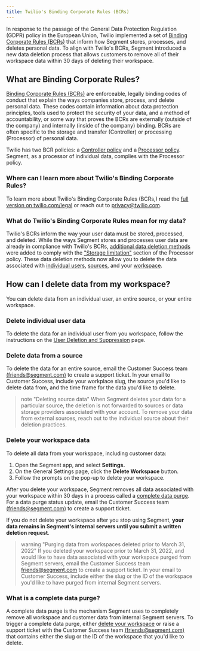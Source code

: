 ```yaml
---
title: Twilio's Binding Corporate Rules (BCRs)
---
```


In response to the passage of the General Data Protection Regulation (GDPR) policy in the European Union, Twilio implemented a set of [Binding Corporate Rules (BCRs)](https://www.twilio.com/legal/binding-corporate-rules) that inform how Segment stores, processes, and deletes personal data. To align with Twilio's BCRs, Segment introduced a new data deletion process that allows customers to remove all of their workspace data within 30 days of deleting their workspace. 

## What are Binding Corporate Rules?

[Binding Corporate Rules (BCRs)](https://ec.europa.eu/info/law/law-topic/data-protection/international-dimension-data-protection/binding-corporate-rules-bcr_en) are enforceable, legally binding codes of conduct that explain the ways companies store, process, and delete personal data. These codes contain information about data protection principles, tools used to protect the security of your data, and a method of accountability, or some way that proves the BCRs are externally (outside of the company) and internally (inside of the company) binding.  BCRs are often specific to the storage and transfer (Controller) or processing (Processor) of personal data. 

Twilio has two BCR policies: a [Controller policy](https://www.twilio.com/legal/bcr/controller) and a [Processor policy](https://www.twilio.com/legal/bcr/processor). Segment, as a processor of individual data, complies with the Processor policy.

### Where can I learn more about Twilio's Binding Corporate Rules?
 
To learn more about Twilio's Binding Corporate Rules (BCRs,) read the [full version on twilio.com/legal](https://www.twilio.com/legal/bcr) or reach out to [privacy@twilio.com](mailto:privacy@twilio.com).

### What do Twilio's Binding Corporate Rules mean for my data?

Twilio's BCRs inform the way your user data must be stored, processed, and deleted. While the ways Segment stores and processes user data are already in compliance with Twilio's BCRs, [additional data deletion methods](#how-can-i-delete-data-from-my-workspace) were added to comply with the ["Storage limitation"](https://www.twilio.com/legal/bcr/processor#part-ii-our-obligations) section of the Processor policy. These data deletion methods now allow you to delete the data associated with [individual users](#delete-individual-user-data), [sources](#delete-data-from-a-source), and your [workspace](#delete-your-workspace-data). 

## How can I delete data from my workspace?

You can delete data from an individual user, an entire source, or your entire workspace. 

### Delete individual user data
To delete the data for an individual user from you workspace, follow the instructions on the [User Deletion and Suppression](/docs/privacy/user-deletion-and-suppression) page.

### Delete data from a source
To delete the data for an entire source, email the Customer Success team [(friends@segment.com)](mailto:friends@segment.com) to create a support ticket. In your email to Customer Success, include your workplace slug, the source you'd like to delete data from, and the time frame for the data you'd like to delete. 

> note "Deleting source data"
> When Segment deletes your data for a particular source, the deletion is not forwarded to sources or data storage providers associated with your account. To remove your data from external sources, reach out to the individual source about their deletion practices. 

### Delete your workspace data

To delete all data from your workspace, including customer data:

1. Open the Segment app, and select **Settings.**
2. On the General Settings page, click the **Delete Workspace** button. 
3. Follow the prompts on the pop-up to delete your workspace. 

After you delete your workspace, Segment removes all data associated with your workspace within 30 days in a process called a [complete data purge](#what-is-a-complete-data-purge). For a data purge status update, email the Customer Success team [(friends@segment.com)](mailto:friends@segment.com) to create a support ticket.

If you do not delete your workspace after you stop using Segment, **your data remains in Segment's internal servers until you submit a written deletion request**.

> warning "Purging data from workspaces deleted prior to March 31, 2022"
> If you deleted your workspace prior to March 31, 2022, and would like to have data associated with your workspace purged from Segment servers, email the Customer Success team [friends@segment.com](mailto:friends@segment.com) to create a support ticket. In your email to Customer Success, include either the slug or the ID of the workspace you'd like to have purged from internal Segment servers. 

### What is a complete data purge?

A complete data purge is the mechanism Segment uses to completely remove all workspace and customer data from internal Segment servers. To trigger a complete data purge, either [delete your workspace](#how-can-i-delete-data-from-my-workspace) or raise a support ticket with the Customer Success team [(friends@segment.com)](mailto:friends@segment.com) that contains either the slug or the ID of the workspace that you'd like to delete.

